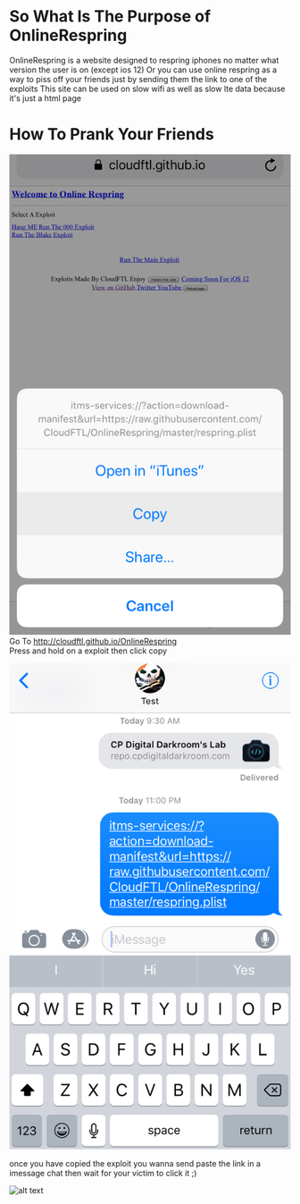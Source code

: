 # So What Is The Purpose of OnlineRespring 
OnlineRespring is a website designed to respring iphones no matter what version the user is on (except ios 12)
Or you can use online respring as a way to piss off your friends just by sending them the link to one of the exploits
This site can be used on slow wifi as well as slow lte data because it's just a html page

# How To Prank Your Friends 

![alt text](screenshots/IMG_E0059.JPG "PrankExapme")
Go To http://cloudftl.github.io/OnlineRespring  
Press and hold on a exploit then click copy

![alt text](screenshots/IMG_E0058.JPG "HowTo")

once you have copied the exploit you wanna send paste the link in a imessage chat
then wait for your victim to click it ;)

![alt text](screenshots/EGU.gif "PrankExapme")
